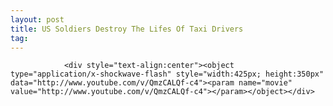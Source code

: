 ```yaml
---
layout: post
title: US Soldiers Destroy The Lifes Of Taxi Drivers
tag: 
---
```



                <div style="text-align:center"><object type="application/x-shockwave-flash" style="width:425px; height:350px" data="http://www.youtube.com/v/QmzCALQf-c4"><param name="movie" value="http://www.youtube.com/v/QmzCALQf-c4"></param></object></div>
            
